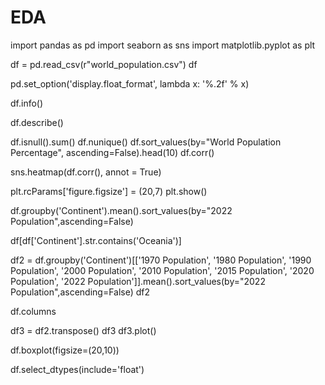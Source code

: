 # EDA

import pandas as pd
import seaborn as sns
import matplotlib.pyplot as plt

df = pd.read_csv(r"world_population.csv")
df

pd.set_option('display.float_format', lambda x: '%.2f' % x)

df.info()

df.describe()

df.isnull().sum()
df.nunique()
df.sort_values(by="World Population Percentage", ascending=False).head(10)
df.corr()

sns.heatmap(df.corr(), annot = True)

plt.rcParams['figure.figsize'] = (20,7)
plt.show()

df.groupby('Continent').mean().sort_values(by="2022 Population",ascending=False)

df[df['Continent'].str.contains('Oceania')]

df2 = df.groupby('Continent')[['1970 Population',
       '1980 Population', '1990 Population', '2000 Population',
       '2010 Population', '2015 Population', '2020 Population',
       '2022 Population']].mean().sort_values(by="2022 Population",ascending=False)
df2

df.columns

df3 = df2.transpose()
df3
df3.plot()

df.boxplot(figsize=(20,10))

df.select_dtypes(include='float')
